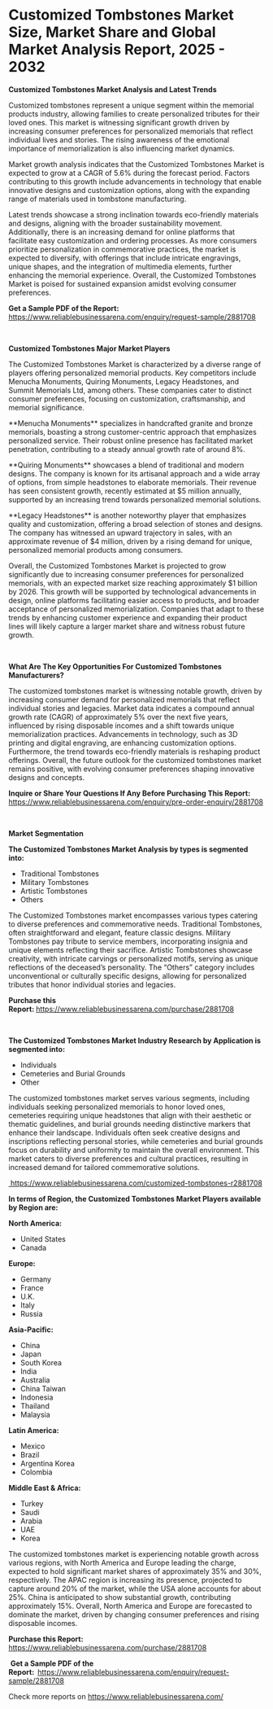 <p><h1>Customized Tombstones Market Size, Market Share and Global Market Analysis Report, 2025 - 2032</h1></p><p><strong>Customized Tombstones Market Analysis and Latest Trends</strong></p>
<p><p>Customized tombstones represent a unique segment within the memorial products industry, allowing families to create personalized tributes for their loved ones. This market is witnessing significant growth driven by increasing consumer preferences for personalized memorials that reflect individual lives and stories. The rising awareness of the emotional importance of memorialization is also influencing market dynamics.</p><p>Market growth analysis indicates that the Customized Tombstones Market is expected to grow at a CAGR of 5.6% during the forecast period. Factors contributing to this growth include advancements in technology that enable innovative designs and customization options, along with the expanding range of materials used in tombstone manufacturing. </p><p>Latest trends showcase a strong inclination towards eco-friendly materials and designs, aligning with the broader sustainability movement. Additionally, there is an increasing demand for online platforms that facilitate easy customization and ordering processes. As more consumers prioritize personalization in commemorative practices, the market is expected to diversify, with offerings that include intricate engravings, unique shapes, and the integration of multimedia elements, further enhancing the memorial experience. Overall, the Customized Tombstones Market is poised for sustained expansion amidst evolving consumer preferences.</p></p>
<p><strong>Get a Sample PDF of the Report:&nbsp;</strong> <a href="https://www.reliablebusinessarena.com/enquiry/request-sample/2881708?utm_campaign=3173&utm_medium=2&utm_source=Github&utm_content=ia&utm_term=12032025&utm_id=customized-tombstones">https://www.reliablebusinessarena.com/enquiry/request-sample/2881708</a></p>
<p>&nbsp;</p>
<p><strong>Customized Tombstones Major Market Players</strong></p>
<p><p>The Customized Tombstones Market is characterized by a diverse range of players offering personalized memorial products. Key competitors include Menucha Monuments, Quiring Monuments, Legacy Headstones, and Summit Memorials Ltd, among others. These companies cater to distinct consumer preferences, focusing on customization, craftsmanship, and memorial significance.</p><p>**Menucha Monuments** specializes in handcrafted granite and bronze memorials, boasting a strong customer-centric approach that emphasizes personalized service. Their robust online presence has facilitated market penetration, contributing to a steady annual growth rate of around 8%.</p><p>**Quiring Monuments** showcases a blend of traditional and modern designs. The company is known for its artisanal approach and a wide array of options, from simple headstones to elaborate memorials. Their revenue has seen consistent growth, recently estimated at $5 million annually, supported by an increasing trend towards personalized memorial solutions.</p><p>**Legacy Headstones** is another noteworthy player that emphasizes quality and customization, offering a broad selection of stones and designs. The company has witnessed an upward trajectory in sales, with an approximate revenue of $4 million, driven by a rising demand for unique, personalized memorial products among consumers.</p><p>Overall, the Customized Tombstones Market is projected to grow significantly due to increasing consumer preferences for personalized memorials, with an expected market size reaching approximately $1 billion by 2026. This growth will be supported by technological advancements in design, online platforms facilitating easier access to products, and broader acceptance of personalized memorialization. Companies that adapt to these trends by enhancing customer experience and expanding their product lines will likely capture a larger market share and witness robust future growth.</p></p>
<p>&nbsp;</p>
<p><strong>What Are The Key Opportunities For Customized Tombstones Manufacturers?</strong></p>
<p><p>The customized tombstones market is witnessing notable growth, driven by increasing consumer demand for personalized memorials that reflect individual stories and legacies. Market data indicates a compound annual growth rate (CAGR) of approximately 5% over the next five years, influenced by rising disposable incomes and a shift towards unique memorialization practices. Advancements in technology, such as 3D printing and digital engraving, are enhancing customization options. Furthermore, the trend towards eco-friendly materials is reshaping product offerings. Overall, the future outlook for the customized tombstones market remains positive, with evolving consumer preferences shaping innovative designs and concepts.</p></p>
<p><strong>Inquire or Share Your Questions If Any Before Purchasing This Report:</strong> <a href="https://www.reliablebusinessarena.com/enquiry/pre-order-enquiry/2881708?utm_campaign=3173&utm_medium=2&utm_source=Github&utm_content=ia&utm_term=12032025&utm_id=customized-tombstones">https://www.reliablebusinessarena.com/enquiry/pre-order-enquiry/2881708</a></p>
<p>&nbsp;</p>
<p><strong>Market Segmentation</strong></p>
<p><strong>The Customized Tombstones Market Analysis by types is segmented into:</strong></p>
<p><ul><li>Traditional Tombstones</li><li>Military Tombstones</li><li>Artistic Tombstones</li><li>Others</li></ul></p>
<p><p>The Customized Tombstones market encompasses various types catering to diverse preferences and commemorative needs. Traditional Tombstones, often straightforward and elegant, feature classic designs. Military Tombstones pay tribute to service members, incorporating insignia and unique elements reflecting their sacrifice. Artistic Tombstones showcase creativity, with intricate carvings or personalized motifs, serving as unique reflections of the deceased’s personality. The “Others” category includes unconventional or culturally specific designs, allowing for personalized tributes that honor individual stories and legacies.</p></p>
<p><strong>Purchase this Report:&nbsp;</strong><a href="https://www.reliablebusinessarena.com/purchase/2881708?utm_campaign=3173&utm_medium=2&utm_source=Github&utm_content=ia&utm_term=12032025&utm_id=customized-tombstones">https://www.reliablebusinessarena.com/purchase/2881708</a></p>
<p>&nbsp;</p>
<p><strong>The Customized Tombstones Market Industry Research by Application is segmented into:</strong></p>
<p><ul><li>Individuals</li><li>Cemeteries and Burial Grounds</li><li>Other</li></ul></p>
<p><p>The customized tombstones market serves various segments, including individuals seeking personalized memorials to honor loved ones, cemeteries requiring unique headstones that align with their aesthetic or thematic guidelines, and burial grounds needing distinctive markers that enhance their landscape. Individuals often seek creative designs and inscriptions reflecting personal stories, while cemeteries and burial grounds focus on durability and uniformity to maintain the overall environment. This market caters to diverse preferences and cultural practices, resulting in increased demand for tailored commemorative solutions.</p></p>
<p><a href="https://www.reliablebusinessarena.com/customized-tombstones-r2881708?utm_campaign=3173&utm_medium=2&utm_source=Github&utm_content=ia&utm_term=12032025&utm_id=customized-tombstones">&nbsp;https://www.reliablebusinessarena.com/customized-tombstones-r2881708</a></p>
<p><strong>In terms of Region, the Customized Tombstones Market Players available by Region are:</strong></p>
<p>
    <p> <strong> North America: </strong>
        <ul>
            <li>United States</li>
            <li>Canada</li>
        </ul>
        </p> 
    <p> <strong> Europe: </strong>
        <ul>
            <li>Germany</li>
            <li>France</li>
            <li>U.K.</li>
            <li>Italy</li>
            <li>Russia</li>
        </ul>
        </p> 
    <p> <strong> Asia-Pacific: </strong>
        <ul>
            <li>China</li>
            <li>Japan</li>
            <li>South Korea</li>
            <li>India</li>
            <li>Australia</li>
            <li>China Taiwan</li>
            <li>Indonesia</li>
            <li>Thailand</li>
            <li>Malaysia</li>
        </ul>
        </p> 
    <p> <strong> Latin America: </strong>
        <ul>
            <li>Mexico</li>
            <li>Brazil</li>
            <li>Argentina Korea</li>
            <li>Colombia</li>
        </ul>
        </p> 
    <p> <strong> Middle East & Africa: </strong>
        <ul>
            <li>Turkey</li>
            <li>Saudi</li>
            <li>Arabia</li>
            <li>UAE</li>
            <li>Korea</li>
        </ul>
    </p>
    </p>
<p><p>The customized tombstones market is experiencing notable growth across various regions, with North America and Europe leading the charge, expected to hold significant market shares of approximately 35% and 30%, respectively. The APAC region is increasing its presence, projected to capture around 20% of the market, while the USA alone accounts for about 25%. China is anticipated to show substantial growth, contributing approximately 15%. Overall, North America and Europe are forecasted to dominate the market, driven by changing consumer preferences and rising disposable incomes.</p></p>
<p><strong>Purchase this Report: </strong><a href="https://www.reliablebusinessarena.com/purchase/2881708?utm_campaign=3173&utm_medium=2&utm_source=Github&utm_content=ia&utm_term=12032025&utm_id=customized-tombstones">https://www.reliablebusinessarena.com/purchase/2881708</a></p>
<p>&nbsp;<strong>Get a Sample PDF of the Report:&nbsp;&nbsp;</strong><a href="https://www.reliablebusinessarena.com/enquiry/request-sample/2881708?utm_campaign=3173&utm_medium=2&utm_source=Github&utm_content=ia&utm_term=12032025&utm_id=customized-tombstones">https://www.reliablebusinessarena.com/enquiry/request-sample/2881708</a></p>
<p><strong></strong></p>
<p>Check more reports on <a href="https://www.reliablebusinessarena.com/?utm_campaign=3173&utm_medium=2&utm_source=Github&utm_content=ia&utm_term=12032025&utm_id=customized-tombstones">https://www.reliablebusinessarena.com/</a></p>